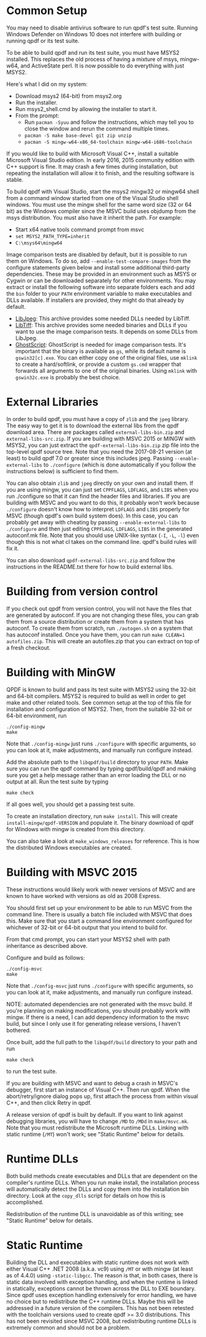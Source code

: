 Common Setup
============

You may need to disable antivirus software to run qpdf's test suite. Running Windows Defender on Windows 10 does not interfere with building or running qpdf or its test suite.

To be able to build qpdf and run its test suite, you must have MSYS2 installed. This replaces the old process of having a mixture of msys, mingw-w64, and ActiveState perl. It is now possible to do everything with just MSYS2.

Here's what I did on my system:

* Download msys2 (64-bit) from msys2.org
* Run the installer.
* Run msys2_shell.cmd by allowing the installer to start it.
* From the prompt:
  * Run `pacman -Syuu` and follow the instructions, which may tell you
    to close the window and rerun the command multiple times.
  * `pacman -S make base-devel git zip unzip`
  * `pacman -S mingw-w64-x86_64-toolchain mingw-w64-i686-toolchain`

If you would like to build with Microsoft Visual C++, install a suitable Microsoft Visual Studio edition. In early 2016, 2015 community edition with C++ support is fine. It may crash a few times during installation, but repeating the installation will allow it to finish, and the resulting software is stable.

To build qpdf with Visual Studio, start the msys2 mingw32 or mingw64 shell from a command window started from one of the Visual Studio shell windows. You must use the mingw shell for the same word size (32 or 64 bit) as the Windows compiler since the MSVC build uses objdump from the msys distribution. You must also have it inherit the path. For example:

* Start x64 native tools command prompt from msvc
* `set MSYS2_PATH_TYPE=inherit`
* `C:\msys64\mingw64`

Image comparison tests are disabled by default, but it is possible to run them on Windows. To do so, add `--enable-test-compare-images` from the configure statements given below and install some additional third-party dependencies. These may be provided in an environment such as MSYS or Cygwin or can be downloaded separately for other environments. You may extract or install the following software into separate folders each and add the `bin` folder to your `PATH` environment variable to make executables and DLLs available. If installers are provided, they might do that already by default.

* [LibJpeg](http://gnuwin32.sourceforge.net/packages/jpeg.htm): This archive provides some needed DLLs needed by LibTiff.
* [LibTiff](http://gnuwin32.sourceforge.net/packages/tiff.htm): This archive provides some needed binaries and DLLs if you want to use the image comparison tests. It depends on some DLLs from LibJpeg.
* [GhostScript](http://www.ghostscript.com/download/gsdnld.html): GhostScript is needed for image comparison tests. It's important that the binary is available as `gs`, while its default name is `gswin32[c].exe`. You can either copy one of the original files, use `mklink` to create a hard/softlink, or provide a custom `gs.cmd` wrapper that forwards all arguments to one of the original binaries. Using `mklink` with `gswin32c.exe` is probably the best choice.

# External Libraries

In order to build qpdf, you must have a copy of `zlib` and the `jpeg` library. The easy way to get it is to download the external libs from the qpdf download area. There are packages called `external-libs-bin.zip` and `external-libs-src.zip`. If you are building with MSVC 2015 or MINGW with MSYS2, you can just extract the `qpdf-external-libs-bin.zip` zip file into the top-level qpdf source tree. Note that you need the 2017-08-21 version (at least) to build qpdf 7.0 or greater since this includes jpeg. Passing `--enable-external-libs` to `./configure` (which is done automatically if you follow the instructions below) is sufficient to find them.

You can also obtain `zlib` and `jpeg` directly on your own and install them. If you are using mingw, you can just set `CPPFLAGS`, `LDFLAGS`, and `LIBS` when you run ./configure so that it can find the header files and libraries. If you are building with MSVC and you want to do this, it probably won't work because `./configure` doesn't know how to interpret `LDFLAGS` and `LIBS` properly for MSVC (though qpdf's own build system does). In this case, you can probably get away with cheating by passing `--enable-external-libs` to `./configure` and then just editing `CPPFLAGS`, `LDFLAGS`, `LIBS` in the generated autoconf.mk file. Note that you should use UNIX-like syntax (`-I`, `-L`, `-l`) even though this is not what cl takes on the command line. qpdf's build rules will fix it.

You can also download `qpdf-external-libs-src.zip` and follow the instructions in the README.txt there for how to build external libs.

# Building from version control

If you check out qpdf from version control, you will not have the files that are generated by autoconf.  If you are not changing these files, you can grab them from a source distribution or create them from a system that has autoconf.  To create them from scratch, run `./autogen.sh` on a system that has autoconf installed.  Once you have them, you can run `make CLEAN=1 autofiles.zip`.  This will create an autofiles.zip that you can extract on top of a fresh checkout.

# Building with MinGW

QPDF is known to build and pass its test suite with MSYS2 using the 32-bit and 64-bit compilers. MSYS2 is required to build as well in order to get make and other related tools. See common setup at the top of this file for installation and configuration of MSYS2. Then, from the suitable 32-bit or 64-bit environment, run

```
./config-mingw
make
```

Note that `./config-mingw` just runs `./configure` with specific arguments, so you can look at it, make adjustments, and manually run configure instead.

Add the absolute path to the `libqpdf/build` directory to your `PATH`. Make sure you can run the qpdf command by typing qpdf/build/qpdf and making sure you get a help message rather than an error loading the DLL or no output at all.  Run the test suite by typing

```
make check
```

If all goes well, you should get a passing test suite.

To create an installation directory, run `make install`.  This will create `install-mingw/qpdf-VERSION` and populate it.  The binary download of qpdf for Windows with mingw is created from this directory.

You can also take a look at `make_windows_releases` for reference.  This is how the distributed Windows executables are created.

# Building with MSVC 2015

These instructions would likely work with newer versions of MSVC and are known to have worked with versions as old as 2008 Express.

You should first set up your environment to be able to run MSVC from the command line.  There is usually a batch file included with MSVC that does this.  Make sure that you start a command line environment configured for whichever of 32-bit or 64-bit output that you intend to build for.

From that cmd prompt, you can start your MSYS2 shell with path inheritance as described above.

Configure and build as follows:

```
./config-msvc
make
```

Note that `./config-msvc` just runs `./configure` with specific arguments, so you can look at it, make adjustments, and manually run configure instead.

NOTE: automated dependencies are not generated with the msvc build. If you're planning on making modifications, you should probably work with mingw.  If there is a need, I can add dependency information to the msvc build, but since I only use it for generating release versions, I haven't bothered.

Once built, add the full path to the `libqpdf/build` directory to your path and run

```
make check
```

to run the test suite.

If you are building with MSVC and want to debug a crash in MSVC's debugger, first start an instance of Visual C++.  Then run qpdf.  When the abort/retry/ignore dialog pops up, first attach the process from within visual C++, and then click Retry in qpdf.

A release version of qpdf is built by default.  If you want to link against debugging libraries, you will have to change `/MD` to `/MDd` in `make/msvc.mk`.  Note that you must redistribute the Microsoft runtime DLLs.  Linking with static runtime (`/MT`) won't work; see "Static Runtime" below for details.

# Runtime DLLs

Both build methods create executables and DLLs that are dependent on the compiler's runtime DLLs.  When you run make install, the installation process will automatically detect the DLLs and copy them into the installation bin directory.  Look at the `copy_dlls` script for details on how this is accomplished.

Redistribution of the runtime DLL is unavoidable as of this writing; see "Static Runtime" below for details.

# Static Runtime

Building the DLL and executables with static runtime does not work with either Visual C++ .NET 2008 (a.k.a. vc9) using `/MT` or with mingw (at least as of 4.4.0) using `-static-libgcc`.  The reason is that, in both cases, there is static data involved with exception handling, and when the runtime is linked in statically, exceptions cannot be thrown across the DLL to EXE boundary.  Since qpdf uses exception handling extensively for error handling, we have no choice but to redistribute the C++ runtime DLLs.  Maybe this will be addressed in a future version of the compilers.  This has not been retested with the toolchain versions used to create qpdf >= 3.0 distributions. This has not been revisited since MSVC 2008, but redistributing runtime DLLs is extremely common and should not be a problem.
